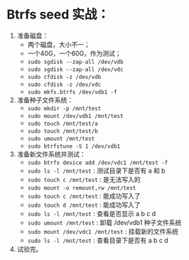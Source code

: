 # Btrfs seed 实战：

1. 准备磁盘：
    - 两个磁盘，大小不一；
    - 一个40G，一个60G，作为测试；
    - ```sudo sgdisk --zap-all /dev/vdb```
    - ```sudo sgdisk --zap-all /dev/vdc```
    - ```sudo cfdisk -z /dev/vdb```
    - ```sudo cfdisk -z /dev/vdc```
    - ```sudo mkfs.btrfs /dev/vdb1 -f```
2. 准备种子文件系统：
    - ```sudo mkdir -p /mnt/test```
    - ```sudo mount /dev/vdb1 /mnt/test```
    - ```sudo touch /mnt/test/a```
    - ```sudo touch /mnt/test/b```
    - ```sudo umount /mnt/test```
    - ```sudo btrfstune -S 1 /dev/vdb1```
3. 准备新文件系统并测试：
    - ```sudo btrfs device add /dev/vdc1 /mnt/test -f```
    - ```sudo ls -l /mnt/test``` : 测试目录下是否有 a 和 b
    - ```sudo touch c /mnt/test``` : 是无法写入的
    - ```sudo mount -o remount,rw /mnt/test```
    - ```sudo touch c /mnt/test``` : 能成功写入了
    - ```sudo touch d /mnt/test``` : 能成功写入了
    - ```sudo ls -l /mnt/test``` : 查看是否显示 a b c d
    - ```sudo umount /mnt/test``` : 卸载 /dev/vdb1 种子文件系统
    - ```sudo mount /dev/vdc1 /mnt/test``` : 挂载新的文件系统
    - ```sudo ls -l /mnt/test``` : 查看目录下是否有 a b c d
4. 试验完。
